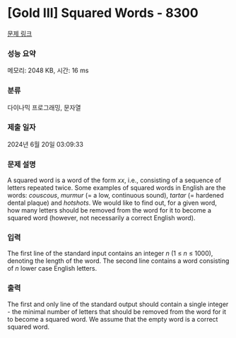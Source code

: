 # [Gold III] Squared Words - 8300 

[문제 링크](https://www.acmicpc.net/problem/8300) 

### 성능 요약

메모리: 2048 KB, 시간: 16 ms

### 분류

다이나믹 프로그래밍, 문자열

### 제출 일자

2024년 6월 20일 03:09:33

### 문제 설명

<p>A squared word is a word of the form <em>xx</em>, i.e., consisting of a sequence of letters repeated twice. Some examples of squared words in English are the words: <i>couscous</i>, <i>murmur</i> (= a low, continuous sound), <i>tartar</i> (= hardened dental plaque) and <i>hotshots</i>. We would like to find out, for a given word, how many letters should be removed from the word for it to become a squared word (however, not necessarily a correct English word).</p>

### 입력 

 <p>The first line of the standard input contains an integer <em>n</em> (1 ≤ <em>n</em> ≤ 1000), denoting the length of the word. The second line contains a word consisting of <em>n</em> lower case English letters.</p>

### 출력 

 <p>The first and only line of the standard output should contain a single integer - the minimal number of letters that should be removed from the word for it to become a squared word. We assume that the empty word is a correct squared word.</p>


